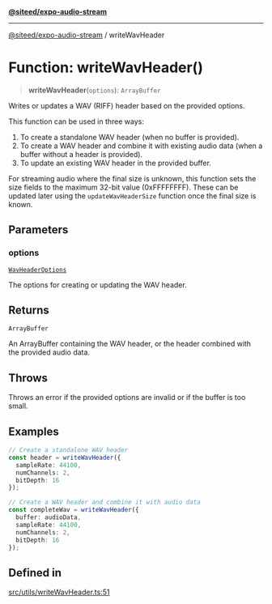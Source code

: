 [**@siteed/expo-audio-stream**](../README.md)

***

[@siteed/expo-audio-stream](../README.md) / writeWavHeader

# Function: writeWavHeader()

> **writeWavHeader**(`options`): `ArrayBuffer`

Writes or updates a WAV (RIFF) header based on the provided options.

This function can be used in three ways:
1. To create a standalone WAV header (when no buffer is provided).
2. To create a WAV header and combine it with existing audio data (when a buffer without a header is provided).
3. To update an existing WAV header in the provided buffer.

For streaming audio where the final size is unknown, this function sets the size fields
to the maximum 32-bit value (0xFFFFFFFF). These can be updated later using the
`updateWavHeaderSize` function once the final size is known.

## Parameters

### options

[`WavHeaderOptions`](../interfaces/WavHeaderOptions.md)

The options for creating or updating the WAV header.

## Returns

`ArrayBuffer`

An ArrayBuffer containing the WAV header, or the header combined with the provided audio data.

## Throws

Throws an error if the provided options are invalid or if the buffer is too small.

## Examples

```ts
// Create a standalone WAV header
const header = writeWavHeader({
  sampleRate: 44100,
  numChannels: 2,
  bitDepth: 16
});
```

```ts
// Create a WAV header and combine it with audio data
const completeWav = writeWavHeader({
  buffer: audioData,
  sampleRate: 44100,
  numChannels: 2,
  bitDepth: 16
});
```

## Defined in

[src/utils/writeWavHeader.ts:51](https://github.com/deeeed/expo-audio-stream/blob/6ef2c33b0d24f2306e0676ec68aeea490ffd9618/packages/expo-audio-stream/src/utils/writeWavHeader.ts#L51)
